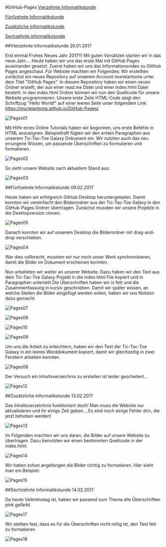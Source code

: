 #GitHub-Pages
[Vierzehnte Informatikstunde](#vierzehn)

[Fünfzehnte Informatikstunde](#fünfzehn)

[Zusätzliche Informatikstunde](#zusatz)

[Sechzehnte informatikstunde](#sechzehn)

##Vierzehnte Informatikstunde<a name="vierzehn"><a/>                                                               26.01.2017

Erst einmal Frohes Neues Jahr 2017!!! Mit guten Vorsätzen starten wir in das neue Jahr....
Heute haben wir uns das erste Mal mit GitHub Pages auseinander gesetzt. Zuerst haben wir uns das Informationsvideo zu GitHub Pages angeschaut. Für Website machten wir Folgendes:
Wir erstellten zunächst ein neues Repository auf unserem Account murielantonia unter dem Titel "GitHub Pages". In diesem Repository haben wir einen neuen Ordner erstellt, der aus einer read.me Datei und einer index.html Datei besteht. In den index.html Ordner können wir nun den Quellcode für unsere Website programmieren. Unsere erste Zeile HTML-Code zeigt den Schriftzug "Hello World!" auf einer leeren Seite unter folgendem Link: https://murielantonia.github.io/GitHub-Pages/ 

![Pages01](bilder/Pages01.PNG "Erster Schriftzug")

Mit Hilfe eines Online Tutorials haben wir begonnen, uns erste Befehle in HTML anzueignen. Beispielhaft fügten wir den ersten Paragraphen aus unserem Tic-Tac-Toe Galaxy Dokument ein. Wir nutzten auch das neu errungene Wissen, um passende Überschriften zu formulieren und formatieren.

![Pages02](bilder/Pages02.PNG "Überschriften programmieren")

So sieht unsere Website nach aktuellem Stand aus:

![Pages03](bilder/Pages03.PNG "Erster Paragraph")

##Fünfzehnte Informatikstunde<a name="fünfzehn"><a/>                                                                09.02.2017

Heute haben wir erfolgreich GitHub Desktop heruntergeladen. Damit konnten wir vereinfacht den Bilderordner aus der Tic-Tac-Toe Galaxy in den GitHub-Pages Ordner übertragen.
Zunächst mussten wir unsere Projekte in die Desktopversion clonen.

![Pages05](bilder/Pages05.PNG "Github Desktop")

Danach konnten wir auf unserem Desktop die Bilderordner mit drag-and-drop verschieben.

![Pages04](bilder/Pages04.PNG "Verschieben der Bilder")

War dies vollbracht, mussten wir nur noch unser Werk synchronisieren, damit die Bilder im Dokument erscheinen konnten. 

Nun arbeiteten wir weiter an unserer Website. Dazu haben wir den Text aus dem Tic-Tac-Toe Galaxy Projekt in die index.html File kopiert und in Paragraphen unterteilt.Die Überschriften haben wir in fett und die Zusammenfassung in kursiv geschrieben. Damit wir später wissen, an welche Stellen die Bilder eingefügt werden sollen, haben wir uns Notizen dazu gemacht.

![Pages07](bilder/Pages07.PNG "Paragraphen im Quellcode")

![Pages08](bilder/Pages08.PNG "Fette Überschrift in Quellcode")

![Pages10](bilder/Pages10.PNG "Kursiver Text in Quellcode")

![Pages09](bilder/Pages09.PNG "Übersicht auf Website")

Um uns die Arbeit zu erleichtern, haben wir den Text der Tic-Tac-Toe Galaxy in ein leeres Worddokument kopiert, damit wir gleichzeitig in zwei Fenstern arbeiten konnten.

![Pages06](bilder/Pages06.PNG "Arbeitsweise")

Der Versuch ein Inhaltsverzeichnis zu erstellen ist leider gescheitert...

![Pages12](bilder/Pages12.PNG "Das Scheitern (Damm, damm, damm)")

##Zusätzliche Informatikstunde<a name="zusatz"><a/>                                                                   13.02.2017

Das Inhaltsverzeichnis funktioniert doch! Man muss die Website nur aktualisieren und ihr einige Zeit geben....Es sind noch einige Fehler drin, die jetzt behoben werden!

![Pages13](bilder/Pages13.PNG "Inhaltsverzeichnis klappt!")

Im Folgenden machten wir uns daran, die Bilder auf unsere Website zu übertragen. Dazu benutzten wir einen bestimmten Quellcode in der index.html.

![Pages14](bilder/Pages14.PNG "Quellcode für Bilder in inedx.html")

Wir haben schon angefangen die Bilder richtig zu formatieren. Hier sieht man ein Beispiel:

![Pages15](bilder/Pages15.PNG "Erste formatierte Bilder")

##Sechzehnte Informatikstunde<a name="sechzehn"></a>                                                                    14.02.2017

Da heute Valentinstag ist, haben wir passend zum Thema alle Überschriften pink gefärbt.

![Pages17](bilder/Pages17.PNG "Pinke Überschriften auf Website")

Wir stellten fest, dass es für die Überschriften nicht nötig ist, den Text fett zu formatieren.

![Pages18](bilder/Pages18.PNG "Quellcode für pinke Überschriften")







